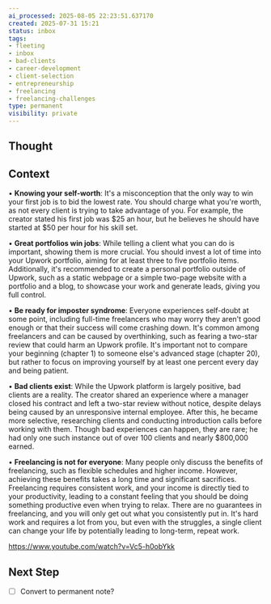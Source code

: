```yaml
---
ai_processed: 2025-08-05 22:23:51.637170
created: 2025-07-31 15:21
status: inbox
tags:
- fleeting
- inbox
- bad-clients
- career-development
- client-selection
- entrepreneurship
- freelancing
- freelancing-challenges
type: permanent
visibility: private
---
```

<!--
NOTE: This file uses a static date for validation. For new notes, use:
created: 2025-07-31 15:21
-->

## Thought  


## Context  
• **Knowing your self-worth**: It's a misconception that the only way to win your first job is to bid the lowest rate. You should charge what you're worth, as not every client is trying to take advantage of you. For example, the creator stated his first job was $25 an hour, but he believes he should have started at $50 per hour for his skill set.

• **Great portfolios win jobs**: While telling a client what you can do is important, showing them is more crucial. You should invest a lot of time into your Upwork portfolio, aiming for at least three to five portfolio items. Additionally, it's recommended to create a personal portfolio outside of Upwork, such as a static webpage or a simple two-page website with a portfolio and a blog, to showcase your work and generate leads, giving you full control.

• **Be ready for imposter syndrome**: Everyone experiences self-doubt at some point, including full-time freelancers who may worry they aren't good enough or that their success will come crashing down. It's common among freelancers and can be caused by overthinking, such as fearing a two-star review that could harm an Upwork profile. It's important not to compare your beginning (chapter 1) to someone else's advanced stage (chapter 20), but rather to focus on improving yourself by at least one percent every day and being patient.

• **Bad clients exist**: While the Upwork platform is largely positive, bad clients are a reality. The creator shared an experience where a manager closed his contract and left a two-star review without notice, despite delays being caused by an unresponsive internal employee. After this, he became more selective, researching clients and conducting introduction calls before working with them. Though bad experiences can happen, they are rare; he had only one such instance out of over 100 clients and nearly $800,000 earned.

• **Freelancing is not for everyone**: Many people only discuss the benefits of freelancing, such as flexible schedules and higher income. However, achieving these benefits takes a long time and significant sacrifices. Freelancing requires consistent work, and your income is directly tied to your productivity, leading to a constant feeling that you should be doing something productive even when trying to relax. There are no guarantees in freelancing, and you will only get out what you consistently put in. It's hard work and requires a lot from you, but even with the struggles, a single client can change your life by potentially leading to long-term, repeat work.

https://www.youtube.com/watch?v=Vc5-h0obYkk
## Next Step  
- [ ] Convert to permanent note?
